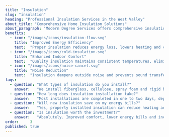 ```yaml
---
title: "Insulation"
slug: "insulation"
heading: "Professional Insulation Services in the West Valley"
about_title: "Comprehensive Home Insulation Solutions"
about_paragraph: "Modern Degree Services offers comprehensive insulation solutions for attics, walls and crawl spaces. Our team evaluates your home’s insulation needs, recommends the best materials—from fiberglass to spray foam—and ensures precise installation. Our licensed installers provide transparent pricing and guarantee workmanship for lasting performance."
benefits:
  - icon: "/images/icons/insulation-flow.svg"
    title: "Improved Energy Efficiency"
    text:  "Proper insulation reduces energy loss, lowers heating and cooling costs and boosts system efficiency year-round."
  - icon: "/images/icons/cold-insulation.svg"
    title: "Enhanced Indoor Comfort"
    text:  "Quality insulation maintains consistent temperatures, eliminates drafts and keeps your home comfortable all year long."
  - icon: "/images/icons/noise-cancel.svg"
    title: "Noise Reduction"
    text:  "Insulation dampens outside noise and prevents sound transfer between rooms for a quieter living environment."
faqs:
  - question: "What types of insulation do you install?"
    answer:   "We install fiberglass, cellulose, spray foam and rigid board insulation, selecting the best option based on your home’s needs and budget."
  - question: "How long does insulation installation take?"
    answer:   "Most installations are completed in one to two days, depending on home size and the type of insulation being installed."
  - question: "Will new insulation save on my energy bills?"
    answer:   "Yes, properly installed insulation can reduce heating and cooling costs by up to 20%, paying for itself over time through lower utility bills."
  - question: "Is insulation worth the investment?"
    answer:   "Absolutely. Improved comfort, lower energy bills and increased home value make quality insulation one of the most cost-effective upgrades you can make."
order:     3
published: true
---
```

